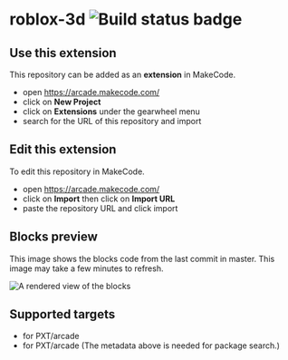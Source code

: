 # roblox-3d ![Build status badge](https://github.com/dev-soruce/roblox-3d/workflows/MakeCode/badge.svg)



## Use this extension

This repository can be added as an **extension** in MakeCode.

* open https://arcade.makecode.com/
* click on **New Project**
* click on **Extensions** under the gearwheel menu
* search for the URL of this repository and import

## Edit this extension

To edit this repository in MakeCode.

* open https://arcade.makecode.com/
* click on **Import** then click on **Import URL**
* paste the repository URL and click import

## Blocks preview

This image shows the blocks code from the last commit in master.
This image may take a few minutes to refresh.

![A rendered view of the blocks](https://github.com/dev-soruce/roblox-3d/raw/master/.makecode/blocks.png)

## Supported targets

* for PXT/arcade
* for PXT/arcade
(The metadata above is needed for package search.)

